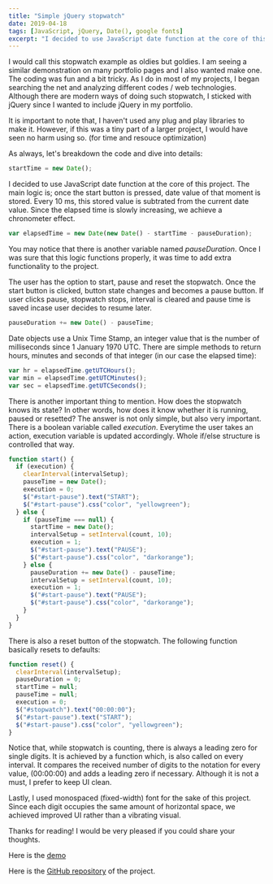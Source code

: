 ```yaml
---
title: "Simple jQuery stopwatch"
date: 2019-04-18
tags: [JavaScript, jQuery, Date(), google fonts]
excerpt: "I decided to use JavaScript date function at the core of this project. The main logic is; once the start button is pressed, date value of that moment is stored. Every 10 ms, this stored value is subtrated from the current date value."
---
```


I would call this stopwatch example as oldies but goldies. I am seeing a similar demonstration on many portfolio pages and I also wanted make one. The coding was fun and a bit tricky. As I do in most of my projects, I began searching the net and analyzing different codes / web technologies. Although there are modern ways of doing such stopwatch, I sticked with jQuery since I wanted to include jQuery in my portfolio.

It is important to note that, I haven't used any plug and play libraries to make it. However, if this was a tiny part of a larger project, I would have seen no harm using so. (for time and resouce optimization)

As always, let's breakdown the code and dive into details:

```javascript
startTime = new Date();
```

I decided to use JavaScript date function at the core of this project. The main logic is; once the start button is pressed, date value of that moment is stored. Every 10 ms, this stored value is subtrated from the current date value. Since the elapsed time is slowly increasing, we achieve a chronometer effect.

```javascript
var elapsedTime = new Date(new Date() - startTime - pauseDuration);
```

You may notice that there is another variable named _pauseDuration_. Once I was sure that this logic functions properly, it was time to add extra functionality to the project.

The user has the option to start, pause and reset the stopwatch. Once the start button is clicked, button state changes and becomes a pause button. If user clicks pause, stopwatch stops, interval is cleared and pause time is saved incase user decides to resume later.

```javascript
pauseDuration += new Date() - pauseTime;
```

Date objects use a Unix Time Stamp, an integer value that is the number of milliseconds since 1 January 1970 UTC. There are simple methods to return hours, minutes and seconds of that integer (in our case the elapsed time):

```javascript
var hr = elapsedTime.getUTCHours();
var min = elapsedTime.getUTCMinutes();
var sec = elapsedTime.getUTCSeconds();
```

There is another important thing to mention. How does the stopwatch knows its state? In other words, how does it know whether it is running, paused or resetted? The answer is not only simple, but also very important. There is a boolean variable called _execution_. Everytime the user takes an action, execution variable is updated accordingly. Whole if/else structure is controlled that way.

```javascript
function start() {
  if (execution) {
    clearInterval(intervalSetup);
    pauseTime = new Date();
    execution = 0;
    $("#start-pause").text("START");
    $("#start-pause").css("color", "yellowgreen");
  } else {
    if (pauseTime === null) {
      startTime = new Date();
      intervalSetup = setInterval(count, 10);
      execution = 1;
      $("#start-pause").text("PAUSE");
      $("#start-pause").css("color", "darkorange");
    } else {
      pauseDuration += new Date() - pauseTime;
      intervalSetup = setInterval(count, 10);
      execution = 1;
      $("#start-pause").text("PAUSE");
      $("#start-pause").css("color", "darkorange");
    }
  }
}
```

There is also a reset button of the stopwatch. The following function basically resets to defaults:

```javascript
function reset() {
  clearInterval(intervalSetup);
  pauseDuration = 0;
  startTime = null;
  pauseTime = null;
  execution = 0;
  $("#stopwatch").text("00:00:00");
  $("#start-pause").text("START");
  $("#start-pause").css("color", "yellowgreen");
}
```

Notice that, while stopwatch is counting, there is always a leading zero for single digits. It is achieved by a function which, is also called on every interval. It compares the received number of digits to the notation for every value, (00:00:00) and adds a leading zero if necessary. Although it is not a must, I prefer to keep UI clean.

Lastly, I used monospaced (fixed-width) font for the sake of this project. Since each digit occupies the same amount of horizontal space, we achieved improved UI rather than a vibrating visual.

Thanks for reading! I would be very pleased if you could share your thoughts.

Here is the [demo](#)

Here is the [GitHub repository](#) of the project.
